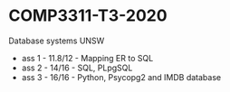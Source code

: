 # COMP3311-T3-2020
Database systems UNSW

- ass 1 - 11.8/12 - Mapping ER to SQL
- ass 2 - 14/16 - SQL, PLpgSQL
- ass 3 - 16/16 - Python, Psycopg2 and IMDB database
